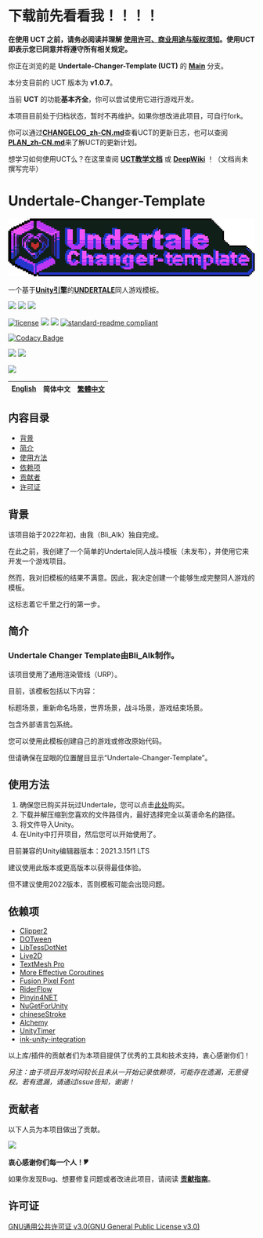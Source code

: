# 下载前先看看我！！！！
**在使用 UCT 之前，请务必阅读并理解 [使用许可、商业用途与版权须知](LICENSE_MONETIZATION_AND_COPYRIGHT_NOTICE_zh-CN.md)。使用UCT即表示您已同意并将遵守所有相关规定。**

你正在浏览的是 **Undertale-Changer-Template (UCT)** 的 **[Main](https://github.com/Bli-AIk/Undertale-Changer-Template/tree/main)** 分支。

本分支目前的 UCT 版本为 **v1.0.7**。

当前 **UCT** 的功能**基本齐全**，你可以尝试使用它进行游戏开发。

本项目目前处于归档状态，暂时不再维护。如果你想改进此项目，可自行fork。

你可以通过[**CHANGELOG_zh-CN.md**](CHANGELOG_zh-CN.md)查看UCT的更新日志，也可以查阅[**PLAN_zh-CN.md**](PLAN_zh-CN.md)来了解UCT的更新计划。

想学习如何使用UCT么？在这里查阅 [**UCT教学文档**](https://bli-aik.github.io/UCT-Tutorials/zh_CN/) 或  [**DeepWiki**](https://deepwiki.com/Bli-AIk/Undertale-Changer-Template) ！（文档尚未撰写完毕）

# Undertale-Changer-Template

<p align="center">
  <img src="logo.png" style="image-rendering: pixelated;">
</p>

一个基于[**Unity引擎**](https://unity.com)的[**UNDERTALE**](https://undertale.com)同人游戏模板。

![](https://img.shields.io/badge/C%23-239120?style=for-the-badge&logo=csharp&logoColor=white)
![](https://img.shields.io/badge/Rider-000000?style=for-the-badge&logo=Rider&logoColor=white)
![](https://img.shields.io/badge/Unity-100000?style=for-the-badge&logo=unity&logoColor=white)

[![license](https://img.shields.io/github/license/Bli-AIk/Undertale-Changer-Template
)](LICENSE)
<img src="https://img.shields.io/github/repo-size/Bli-AIk/Undertale-Changer-Template.svg"/>
<img src="https://img.shields.io/github/last-commit/Bli-AIk/Undertale-Changer-Template.svg"/>
[![standard-readme compliant](https://img.shields.io/badge/readme%20style-standard-brightgreen.svg?style=flat-square)](https://github.com/RichardLitt/standard-readme)

[![Codacy Badge](https://app.codacy.com/project/badge/Grade/898e9474ef654b3481178c2cf75bb774)](https://app.codacy.com/gh/Bli-AIk/Undertale-Changer-Template/dashboard?utm_source=gh&utm_medium=referral&utm_content=&utm_campaign=Badge_grade)

[![](https://img.shields.io/badge/Tencent_QQ-EB1923?style=for-the-badge&logo=TencentQQ&logoColor=white)](http://qm.qq.com/cgi-bin/qm/qr?_wv=1027&k=wK7VVbI0VU8mPpG94nDLsHaLRbky5cMT&authKey=LQfQsHtXTqbrRdmhSgUtxesNz9UmiETjymrhJF%2BFT1pAiEy0HUxSfM%2Fx%2FsTdOUC%2F&noverify=0&group_code=289694657)
[![](https://dcbadge.limes.pink/api/server/xvYKa2pSN6)](https://discord.gg/xvYKa2pSN6)

[![](https://img.shields.io/badge/Game%20Jolt-CCFF00?style=for-the-badge&logo=Game%20Jolt&logoColor=black)](https://gamejolt.com/games/undertale_changer_template/771575)

| [English](readme.md) | 简体中文 | [繁體中文](README_zh-TW.md) |
|:---------------------:|:---------------------------:|:---------------------------:|

## 内容目录

- [背景](#背景)
- [简介](#简介)
- [使用方法](#使用方法)
- [依赖项](#依赖项)
- [贡献者](#贡献者)
- [许可证](#许可证)


## 背景
该项目始于2022年初，由我（Bli_AIk）独自完成。

在此之前，我创建了一个简单的Undertale同人战斗模板（未发布），并使用它来开发一个游戏项目。

然而，我对旧模板的结果不满意。因此，我决定创建一个能够生成完整同人游戏的模板。

这标志着它千里之行的第一步。

## 简介
### Undertale Changer Template由Bli_AIk制作。

该项目使用了通用渲染管线（URP）。

目前，该模板包括以下内容：

标题场景，重新命名场景，世界场景，战斗场景，游戏结束场景。

包含外部语言包系统。

您可以使用此模板创建自己的游戏或修改原始代码。

但请确保在显眼的位置醒目显示“Undertale-Changer-Template”。

## 使用方法
1. 确保您已购买并玩过Undertale，您可以点击[此处](https://undertale.com/)购买。
2. 下载并解压缩到您喜欢的文件路径内，最好选择完全以英语命名的路径。
3. 将文件导入Unity。
4. 在Unity中打开项目，然后您可以开始使用了。

目前兼容的Unity编辑器版本：2021.3.15f1 LTS

建议使用此版本或更高版本以获得最佳体验。

但不建议使用2022版本，否则模板可能会出现问题。

## 依赖项
- [Clipper2](https://github.com/AngusJohnson/Clipper2)
- [DOTween](https://dotween.demigiant.com/)
- [LibTessDotNet](https://github.com/speps/LibTessDotNet)
- [Live2D](https://www.live2d.com/cubism/download/viewer-unity/)
- [TextMesh Pro](https://docs.unity3d.com/Packages/com.unity.textmeshpro@2.1/manual/index.html)
- [More Effective Coroutines](http://trinary.tech/category/mec/)
- [Fusion Pixel Font](https://github.com/TakWolf/fusion-pixel-font)
- [RiderFlow](https://www.jetbrains.com/riderflow/)
- [Pinyin4NET](https://github.com/hyjiacan/Pinyin4NET)
- [NuGetForUnity](https://github.com/GlitchEnzo/NuGetForUnity)
- [chineseStroke](https://github.com/WTree/chineseStroke)
- [Alchemy](https://github.com/AnnulusGames/Alchemy)
- [UnityTimer](https://github.com/akbiggs/UnityTimer)
- [ink-unity-integration](https://github.com/inkle/ink-unity-integration)

以上库/插件的贡献者们为本项目提供了优秀的工具和技术支持，衷心感谢你们！

*另注：由于项目开发时间较长且未从一开始记录依赖项，可能存在遗漏，无意侵权。若有遗漏，请通过Issue告知，谢谢！*

## 贡献者
以下人员为本项目做出了贡献。

<a href = "https://github.com/Bli-AIk/Undertale-Changer-Template/Python/graphs/contributors">
<img src = "https://contrib.rocks/image?repo=Bli-AIk/Undertale-Changer-Template"/>
</a>

**衷心感谢你们每一个人！🎔**

如果你发现Bug、想要修复问题或者改进此项目，请阅读 **[贡献指南](CONTRIBUTING_zh-CN.md)**。

## 许可证

[GNU通用公共许可证 v3.0(GNU General Public License v3.0)](../main/LICENSE)
